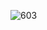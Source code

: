 ![603](https://github.com/yuankong666/Ultimate-RAT-Collection/assets/128066597/0e75a727-5aea-4bb3-adac-624c19299cbd)
